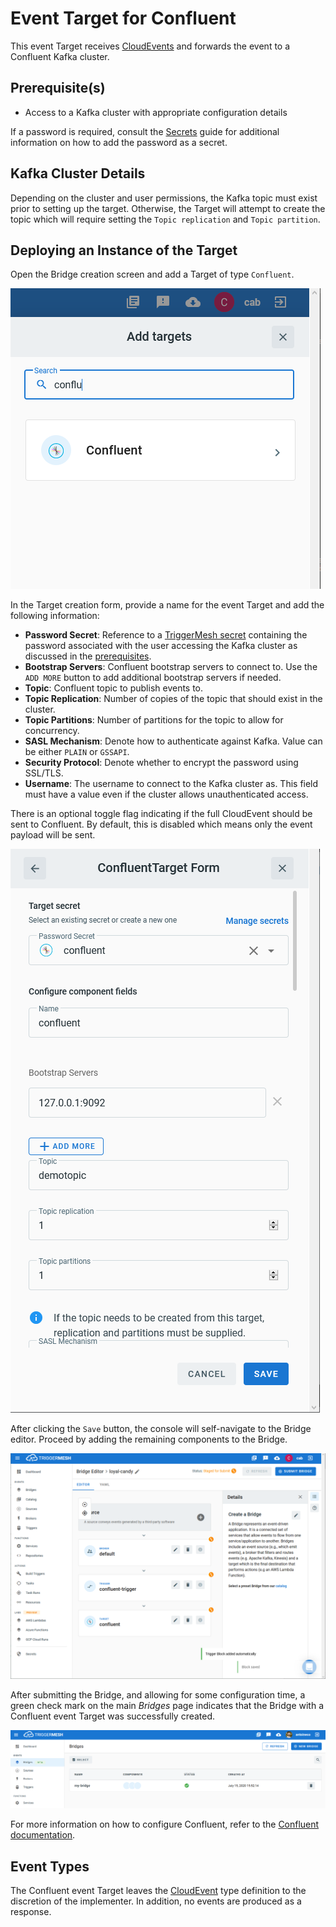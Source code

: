 
# Event Target for Confluent

This event Target receives [CloudEvents][ce] and forwards the event to a Confluent Kafka cluster.

## Prerequisite(s)

- Access to a Kafka cluster with appropriate configuration details

If a password is required, consult the [Secrets](../guides/secrets.md) guide
for additional information on how to add the password as a secret.

## Kafka Cluster Details

Depending on the cluster and user permissions, the Kafka topic must
exist prior to setting up the target. Otherwise, the Target will attempt to create
the topic which will require setting the `Topic replication` and `Topic partition`.

## Deploying an Instance of the Target

Open the Bridge creation screen and add a Target of type `Confluent`.

![Adding a Confluent Target](../images/confluent-target/create-bridge-1.png)

In the Target creation form, provide a name for the event Target and add the following information:

- **Password Secret**: Reference to a [TriggerMesh secret](../guides/secrets.md) containing the password associated with the user accessing the Kafka cluster as discussed in the [prerequisites](#prerequisites).
- **Bootstrap Servers**: Confluent bootstrap servers to connect to. Use the `ADD MORE` button to add additional bootstrap servers if needed.
- **Topic**: Confluent topic to publish events to.
- **Topic Replication**: Number of copies of the topic that should exist in the cluster.
- **Topic Partitions**: Number of partitions for the topic to allow for concurrency.
- **SASL Mechanism**: Denote how to authenticate against Kafka. Value can be either `PLAIN` or `GSSAPI`.
- **Security Protocol**: Denote whether to encrypt the password using SSL/TLS.
- **Username**: The username to connect to the Kafka cluster as. This field must have a value even if the cluster allows unauthenticated access.

There is an optional toggle flag indicating if the full CloudEvent should be sent
to Confluent. By default, this is disabled which means only the event payload
will be sent.

![Confluent Target form](../images/confluent-target/create-bridge-2.png)

After clicking the `Save` button, the console will self-navigate to the Bridge editor. Proceed by adding the remaining components to the Bridge.

![Bridge overview](../images/confluent-target/create-bridge-3.png)

After submitting the Bridge, and allowing for some configuration time, a green check mark on the main _Bridges_ page indicates that the Bridge with a Confluent event Target was successfully created.

![Bridge status](../images/bridge-status-green.png)

For more information on how to configure Confluent, refer to the [Confluent documentation][docs].

## Event Types

The Confluent event Target leaves the [CloudEvent][ce] type definition to the discretion of
the implementer. In addition, no events are produced as a response.

[ce]: https://cloudevents.io/
[ce-jsonformat]: https://github.com/cloudevents/spec/blob/v1.0/json-format.md
[docs]: https://docs.confluent.io/current/index.html
